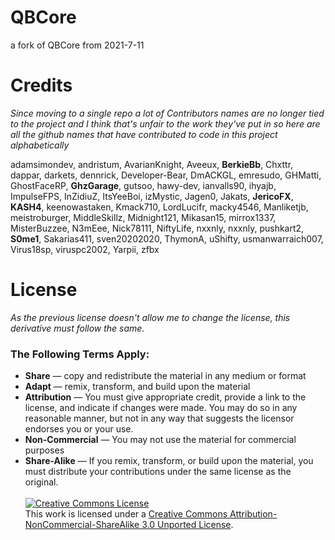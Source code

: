 # QBCore
a fork of QBCore from 2021-7-11




# Credits

*Since moving to a single repo a lot of Contributors names are no longer tied to the project and I think that's unfair to the work they've put in so here are all the github names that have contributed to code in this project alphabetically*

adamsimondev, andristum, AvarianKnight, Aveeux, **BerkieBb**, Chxttr, dappar, darkets, dennrick, Developer-Bear, DmACKGL, emresudo, GHMatti, GhostFaceRP, **GhzGarage**, gutsoo, hawy-dev, ianvalls90, ihyajb, ImpulseFPS, InZidiuZ, ItsYeeBoi, izMystic, Jagen0, Jakats, **JericoFX**, **KASH4**, keenowastaken, Kmack710, LordLucifr, macky4546, Manliketjb, meistroburger, MiddleSkillz, Midnight121, Mikasan15, mirrox1337, MisterBuzzee, N3mEee, Nick78111, NiftyLife, nxxnly, nxxnly, pushkart2, **S0me1**, Sakarias411, sven20202020, ThymonA, uShifty, usmanwarraich007, Virus18sp, viruspc2002, Yarpii, zfbx


# License

*As the previous license doesn't allow me to change the license, this derivative must follow the same.*

<h3 style="text-align: left" resource="http://creativecommons.org/ns#Reproduction" rel="cc:permits">The Following Terms Apply:</h3>
<ul class="license-properties">
<li class="license share" rel="cc:permits" resource="http://creativecommons.org/ns#Distribution">
<strong>Share</strong> — copy and redistribute the material in any medium or format
</li>
<li class="license remix" rel="cc:permits" resource="http://creativecommons.org/ns#DerivativeWorks">
<strong>Adapt</strong> — remix, transform, and build upon the material
</li>
 <li class="license remix" rel="cc:permits" resource="http://creativecommons.org/ns#DerivativeWorks">
<strong>Attribution</strong> — You must give appropriate credit, provide a link to the license, and indicate if changes were made. You may do so in any reasonable manner, but not in any way that suggests the licensor endorses you or your use.
</li>
<li class="license remix" rel="cc:permits" resource="http://creativecommons.org/ns#DerivativeWorks">
<strong>Non-Commercial</strong> — You may not use the material for commercial purposes
</li>
<li class="license remix" rel="cc:permits" resource="http://creativecommons.org/ns#DerivativeWorks">
<strong>Share-Alike</strong> — If you remix, transform, or build upon the material, you must distribute your contributions under the same license as the original.
</li>
<br> 
<a rel="license" href="http://creativecommons.org/licenses/by-nc-sa/3.0/"><img alt="Creative Commons License" style="border-width:0" src="https://i.creativecommons.org/l/by-nc-sa/3.0/88x31.png" /></a><br />This work is licensed under a <a rel="license" href="http://creativecommons.org/licenses/by-nc-sa/3.0/">Creative Commons Attribution-NonCommercial-ShareAlike 3.0 Unported License</a>.